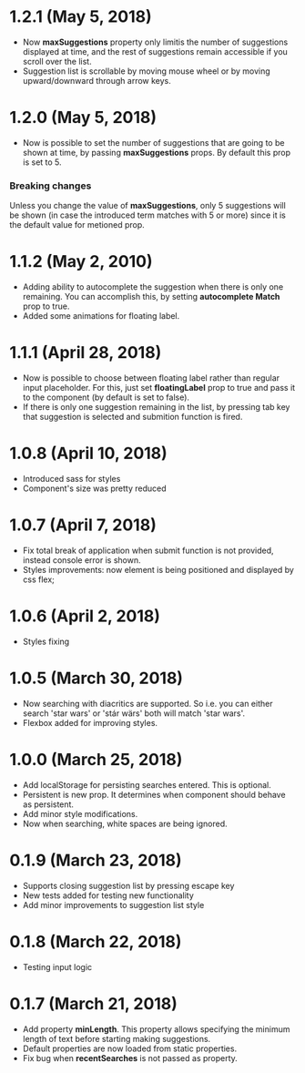 # 1.2.1 (May 5, 2018)

* Now **maxSuggestions** property only limitis the number of suggestions displayed at time, and the rest of suggestions remain accessible if you scroll over the list. 
* Suggestion list is scrollable by moving mouse wheel or by moving upward/downward through arrow keys.

# 1.2.0 (May 5, 2018)

* Now is possible to set the number of suggestions that are going to be shown at time, by passing **maxSuggestions** props. By default this prop is set to 5. 

### Breaking changes 

Unless you change the value of **maxSuggestions**, only 5 suggestions will be shown (in case the introduced term matches with 5 or more) since it is the default value for metioned prop. 

# 1.1.2 (May 2, 2010) 

* Adding ability to autocomplete the suggestion when there is only one remaining. You can accomplish this, by setting **autocomplete Match** prop to true.
* Added some animations for floating label. 

# 1.1.1 (April 28, 2018) 

* Now is possible to choose between floating label rather than regular input placeholder. For this, just set **floatingLabel** prop to true and pass it to the component (by default is set to false). 
* If there is only one suggestion remaining in the list, by pressing tab key that suggestion is selected and submition function is fired.

# 1.0.8 (April 10, 2018)

* Introduced sass for styles 
* Component's size was pretty reduced

# 1.0.7 (April 7, 2018)

* Fix total break of application when submit function is not provided, instead console error is shown.
* Styles improvements: now element is being positioned and displayed by css flex;

# 1.0.6 (April 2, 2018)

* Styles fixing 


# 1.0.5 (March 30, 2018)

* Now searching with diacritics are supported. So i.e. you can either search 'star wars' or 'stár wärs' both will match 'star wars'. 
* Flexbox added for improving styles. 

# 1.0.0 (March 25, 2018)

* Add localStorage for persisting searches entered. This is optional.
* Persistent is new prop. It determines when component should behave as persistent.
* Add minor style modifications.
* Now when searching, white spaces are being ignored.

# 0.1.9 (March 23, 2018)

* Supports closing suggestion list by pressing escape key
* New tests added for testing new functionality
* Add minor improvements to suggestion list style

# 0.1.8 (March 22, 2018)

* Testing input logic

# 0.1.7 (March 21, 2018)

* Add property **minLength**. This property allows specifying the minimum length of text before starting making suggestions.
* Default properties are now loaded from static properties.
* Fix bug when **recentSearches** is not passed as property. 

